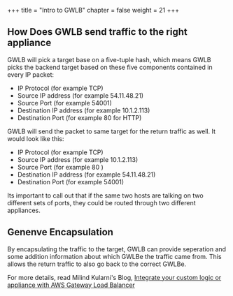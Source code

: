 +++
title = "Intro to GWLB"
chapter = false
weight = 21
+++


## How Does GWLB send traffic to the right appliance

GWLB will pick a target base on a five-tuple hash, which means GWLB picks the backend target  based on these five components contained in every IP packet: 
- IP Protocol (for example TCP)
- Source IP address (for example 54.11.48.21)
- Source Port (for example 54001)
- Destination IP address (for example 10.1.2.113)
- Destination Port (for example 80 for HTTP)

GWLB will send the packet to same target for the return traffic as well. It would look like this:
- IP Protocol (for example TCP)
- Source IP address (for example 10.1.2.113)
- Source Port (for example 80 )
- Destination IP address (for example 54.11.48.21)
- Destination Port (for example 54001)

Its important to call out that if the same two hosts are talking on two different sets of ports, they could be routed through two different appliances. 

## Genenve Encapsulation
By encapsulating the traffic to the target, GWLB can provide seperation and some addition information about which GWLBe the traffic came from. This allows the return traffic to also go back to the correct GWLBe. 

For more details, read Milind Kularni's Blog, [Integrate your custom logic or appliance with AWS Gateway Load Balancer](https://aws.amazon.com/blogs/networking-and-content-delivery/integrate-your-custom-logic-or-appliance-with-aws-gateway-load-balancer/)